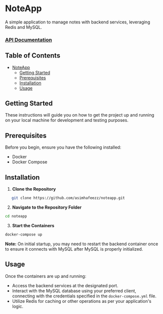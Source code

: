 # NoteApp

A simple application to manage notes with backend services, leveraging Redis and MySQL.

### [API Documentation](https://drive.google.com/file/d/1ERjjyeWSTSVVlaivyjwEDvo7XqXoVulr/view?usp=sharing)

## Table of Contents

- [NoteApp](#noteapp)
  - [Getting Started](#getting-started)
  - [Prerequisites](#prerequisites)
  - [Installation](#installation)
  - [Usage](#usage)

## Getting Started

These instructions will guide you on how to get the project up and running on your local machine for development and testing purposes.

## Prerequisites

Before you begin, ensure you have the following installed:

- Docker
- Docker Compose

## Installation

1. **Clone the Repository**

```bash
   git clone https://github.com/asimhafeezz/noteapp.git
```

2. **Navigate to the Repository Folder**

```bash
cd noteapp
```

3. **Start the Containers**

```bash
docker-compose up
```

**Note:** On initial startup, you may need to restart the backend container once to ensure it connects with MySQL after MySQL is properly initialized.

## Usage

Once the containers are up and running:

- Access the backend services at the designated port.
- Interact with the MySQL database using your preferred client, connecting with the credentials specified in the `docker-compose.yml` file.
- Utilize Redis for caching or other operations as per your application's logic.
